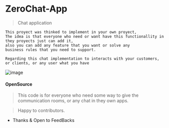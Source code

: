 # ZeroChat-App
> Chat application 
> 
> 
 ```text
 This proyect was thinked to implement in your own proyect, 
 The idea is that everyone who need or want have this functionallity in they proyects just can add it, 
 also you can add any feature that you want or solve any
 business rules that you need to support.
 
 Regarding this chat implementation to interacts with your customers, or clients, or any user what you have
 ```

![image](https://user-images.githubusercontent.com/37275050/95045897-60579100-06b9-11eb-8e5a-9bec918d787e.png)

#### OpenSource

> This code is for everyone who need some way to give the communication rooms, or any chat in they own apps.

> Happy to contributors.

* Thanks & Open to FeedBacks

